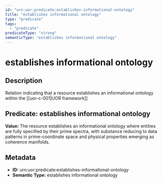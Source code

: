 ```yaml
---
id: "urn:uor:predicate:establishes-informational-ontology"
title: "establishes informational ontology"
type: "predicate"
tags:
  - "predicate"
predicateType: "strong"
semanticType: "establishes informational ontology"
---
```


# establishes informational ontology

## Description

Relation indicating that a resource establishes an informational ontology within the [[uor-c-001|UOR framework]]

## Predicate: establishes informational ontology

**Value:** The resource establishes an informational ontology where entities are fully specified by their prime spectra, with substance reducing to data patterns in prime-coordinate space and physical properties emerging as coherence manifolds.

## Metadata

- **ID:** urn:uor:predicate:establishes-informational-ontology
- **Semantic Type:** establishes informational ontology
